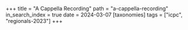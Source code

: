+++
title = "A Cappella Recording"
path = "a-cappella-recording"
in_search_index = true
date = 2024-03-07
[taxonomies]
tags = ["icpc", "regionals-2023"]
+++

